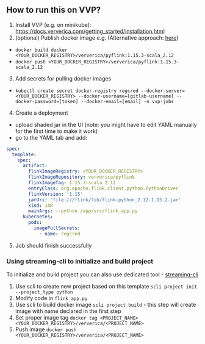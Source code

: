 ## How to run this on VVP?

1. Install VVP (e.g. on minikube): https://docs.ververica.com/getting_started/installation.html
2. (optional) Publish docker image e.g. (Alternative approach: [here](#using-streaming-cli-to-initialize-and-build-project))
- `docker build docker <YOUR_DOCKER_REGISTRY>/ververica/pyflink:1.15.3-scala_2.12`
- `docker push <YOUR_DOCKER_REGISTRY>/ververica/pyflink:1.15.3-scala_2.12`
3. Add secrets for pulling docker images
- `kubectl create secret docker-registry regcred --docker-server=<YOUR_DOCKER_REGISTRY> --docker-username=[gitlab-username] --docker-password=[token] --docker-email=[email] -n vvp-jobs`
4. Create a deployment
- upload shaded jar in the UI (note: you might have to edit YAML manually for the first time to make it work)
- go to the YAML tab and add:
```yaml
spec:
  template:
    spec:
      artifact:
        flinkImageRegistry: <YOUR_DOCKER_REGISTRY>
        flinkImageRepository: ververica/pyflink
        flinkImageTag: 1.15.3-scala_2.12
        entryClass: org.apache.flink.client.python.PythonDriver
        flinkVersion: '1.15'
        jarUri: 'file:///flink/lib/flink-python_2.12-1.15.2.jar'
        kind: JAR
        mainArgs: --python /app/src/flink_app.py
      kubernetes:
        pods:
          imagePullSecrets:
            - name: regcred
```
5. Job should finish successfully


### Using streaming-cli to initialize and build project

To initialize and build project you can also use dedicated tool - [streaming-cli](https://github.com/getindata/streaming-cli)

1. Use scli to create new project based on this template `scli project init --project_type python`
2. Modify code in `flink_app.py`
3. Use scli to build docker image `scli project build` - this step will create image with name declared in the first step
4. Set proper image tag `docker tag <PROJECT_NAME> <YOUR_DOCKER_REGISTRY>/ververica/<PROJECT_NAME>`
5. Push image `docker push <YOUR_DOCKER_REGISTRY>/ververica/<PROJECT_NAME>`